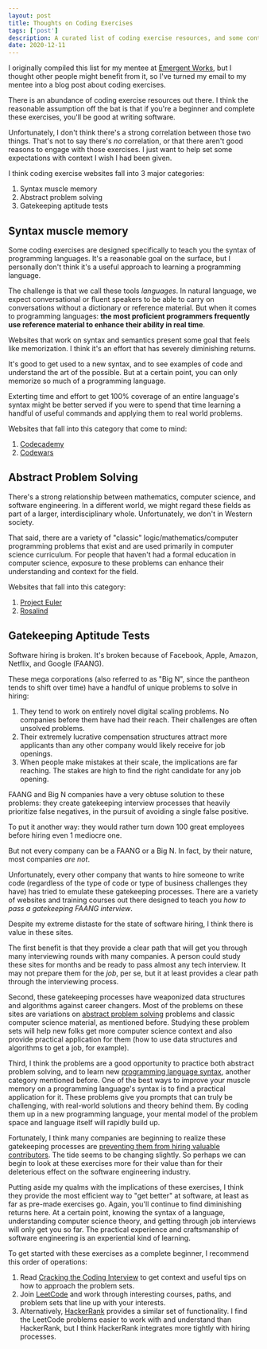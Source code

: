 ```yaml
---
layout: post
title: Thoughts on Coding Exercises
tags: ['post']
description: A curated list of coding exercise resources, and some context around what they are good for and not so good for. 
date: 2020-12-11
---
```


I originally compiled this list for my mentee at [Emergent Works](https://www.emergentworks.org/), but I thought other people might benefit from it, so I've turned my email to my mentee into a blog post about coding exercises. 

There is an abundance of coding exercise resources out there. I think the reasonable assumption off the bat is that if you're a beginner and complete these exercises, you'll be good at writing software.

Unfortunately, I don't think there's a strong correlation between those two things. That's not to say there's *no* correlation, or that there aren't good reasons to engage with those exercises. I just want to help set some expectations with context I wish I had been given. 

I think coding exercise websites fall into 3 major categories: 

1. Syntax muscle memory
2. Abstract problem solving
3. Gatekeeping aptitude tests

## Syntax muscle memory

Some coding exercises are designed specifically to teach you the syntax of programming languages. It's a reasonable goal on the surface, but I personally don't think it's a useful approach to learning a programming language. 

The challenge is that we call these tools *languages*. In natural language, we expect conversational or fluent speakers to be able to carry on conversations without a dictionary or reference material. But when it comes to programming languages: **the most proficient programmers frequently use reference material to enhance their ability in real time**.

Websites that work on syntax and semantics present some goal that feels like memorization. I think it's an effort that has severely diminishing returns. 

It's good to get used to a new syntax, and to see examples of code and understand the art of the possible. But at a certain point, you can only memorize so much of a programming language. 


Exterting time and effort to get 100% coverage of an entire language's syntax might be better served if you were to spend that time learning a handful of useful commands and applying them to real world problems. 

Websites that fall into this category that come to mind: 

1. [Codecademy](https://www.codecademy.com/)
1. [Codewars](https://www.codewars.com/)

## Abstract Problem Solving

There's a strong relationship between mathematics, computer science, and software engineering. In a different world, we might regard these fields as part of a larger, interdisciplinary whole. Unfortunately, we don't in Western society. 

That said, there are a variety of "classic" logic/mathematics/computer programming problems that exist and are used primarily in computer science curriculum. For people that haven't had a formal education in computer science, exposure to these problems can enhance their understanding and context for the field. 

Websites that fall into this category: 

1. [Project Euler](https://projecteuler.net/about)
1. [Rosalind](http://rosalind.info/problems/locations/)

## Gatekeeping Aptitude Tests 

Software hiring is broken. It's broken because of Facebook, Apple, Amazon, Netflix, and Google (FAANG). 

These mega corporations (also referred to as "Big N", since the pantheon tends to shift over time) have a handful of unique problems to solve in hiring: 

1. They tend to work on entirely novel digital scaling problems. No companies before them have had their reach. Their challenges are often unsolved problems. 
1. Their extremely lucrative compensation structures attract more applicants than any other company would likely receive for job openings. 
1. When people make mistakes at their scale, the implications are far reaching. The stakes are high to find the right candidate for any job opening. 

FAANG and Big N companies have a very obtuse solution to these problems: they create gatekeeping interview processes that heavily prioritize false negatives, in the pursuit of avoiding a single false positive.

To put it another way: they would rather turn down 100 great employees before hiring even 1 mediocre one. 

But not every company can be a FAANG or a Big N. In fact, by their nature, most companies *are not*.

Unfortunately, every other company that wants to hire someone to write code (regardless of the type of code or type of business challenges they have) has tried to emulate these gatekeeping processes. There are a variety of websites and training courses out there designed to teach you *how to pass a gatekeeping FAANG interview*. 

Despite my extreme distaste for the state of software hiring, I think there is value in these sites. 

The first benefit is that they provide a clear path that will get you through many interviewing rounds with many companies. A person could study these sites for months and be ready to pass almost any tech interview. It may not prepare them for the *job*, per se, but it at least provides a clear path through the interviewing process. 

Second, these gatekeeping processes have weaponized data structures and algorithms against career changers. Most of the problems on these sites are variations on [abstract problem solving](#abstract-problem-solving) problems and classic computer science material, as mentioned before. Studying these problem sets will help new folks get more computer science context and also provide practical application for them (how to use data structures and algorithms to get a job, for example). 

Third, I think the problems are a good opportunity to practice both abstract problem solving, and to learn new [programming language syntax](#syntax-muscle-memory), another category mentioned before. One of the best ways to improve your muscle memory on a programming language's syntax is to find a practical application for it. These problems give you prompts that can truly be challenging, with real-world solutions and theory behind them. By coding them up in a new programming language, your mental model of the problem space and language itself will rapidly build up. 

Fortunately, I think many companies are beginning to realize these gatekeeping processes are [preventing them from hiring valuable contributors](https://www.reddit.com/r/programming/comments/39d0u1/google_90_of_our_engineers_use_the_software_you/). The tide seems to be changing slightly. So perhaps we can begin to look at these exercises more for their value than for their deleterious effect on the software engineering industry. 

Putting aside my qualms with the implications of these exercises, I think they provide the most efficient way to "get better" at software, at least as far as pre-made exercises go. Again, you'll continue to find diminishing returns here. At a certain point, knowing the syntax of a language, understanding computer science theory, and getting through job interviews will only get you so far. The practical experience and craftsmanship of software engineering is an experiential kind of learning. 

To get started with these exercises as a complete beginner, I recommend this order of operations: 

1. Read [Cracking the Coding Interview](https://www.amazon.com/Cracking-Coding-Interview-Programming-Questions/dp/0984782850) to get context and useful tips on how to approach the problem sets.
1. Join [LeetCode](https://leetcode.com/) and work through interesting courses, paths, and problem sets that line up with your interests. 
1. Alternatively, [HackerRank](https://www.hackerrank.com/) provides a similar set of functionality. I find the LeetCode problems easier to work with and understand than HackerRank, but I think HackerRank integrates more tightly with hiring processes. 